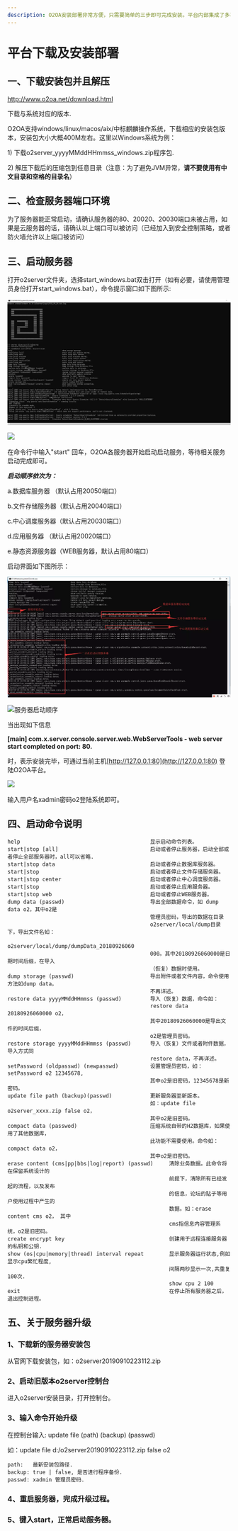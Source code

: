 ```yaml
---
description: O2OA安装部署非常方便，只需要简单的三步即可完成安装。平台内部集成了多项管理命令，可以进行系统升级，管理员密码修改，数据导出恢复等管理操作。
---
```


# 平台下载及安装部署

## 一、下载安装包并且解压

 http://www.o2oa.net/download.html

下载与系统对应的版本.

O2OA支持windows/linux/macos/aix/中标麒麟操作系统，下载相应的安装包版本，安装包大小大概400M左右。这里以Windows系统为例：

1\) 下载o2server\_yyyyMMddHHmmss\_windows.zip程序包.

2\) 解压下载后的压缩包到任意目录（注意：为了避免JVM异常，**请不要使用有中文目录和空格的目录名**）

## 二、检查服务器端口环境

为了服务器能正常启动，请确认服务器的80、20020、20030端口未被占用，如果是云服务器的话，请确认以上端口可以被访问（已经加入到安全控制策略，或者防火墙允许以上端口被访问）

## 三、启动服务器

打开o2server文件夹，选择start\_windows.bat双击打开（如有必要，请使用管理员身份打开start\_windows.bat），命令提示窗口如下图所示:

![](../.gitbook/assets/12a010d5313bea667ded00c148ec84d594a.jpg)

![](file://C:/Users/zhour/Desktop/12a010d5313bea667ded00c148ec84d594a.jpg?lastModify=1565946515)

在命令行中输入"start" 回车，O2OA各服务器开始启动启动服务，等待相关服务启动完成即可。

 _**启动顺序依次为：**_

 a.数据库服务器 （默认占用20050端口）

 b.文件存储服务器（默认占用20040端口）

 c.中心调度服务器（默认占用20030端口）

 d.应用服务器 （默认占用20020端口）

 e.静态资源服务器（WEB服务器，默认占用80端口）

启动界面如下图所示：

![](../.gitbook/assets/image%20%2849%29.png)

![&#x670D;&#x52A1;&#x5668;&#x542F;&#x52A8;&#x987A;&#x5E8F;](file://C:/Users/zhour/Desktop/qidong.jpg?lastModify=1565946515)

当出现如下信息

**\[main\] com.x.server.console.server.web.WebServerTools - web server start completed on port: 80.**

时，表示安装完毕，可通过当前主机[http://127.0.0.1:80](http://127.0.0.1:80) 登陆O2OA平台。

![](https://oscimg.oschina.net/oscnet/27a128076d5b086a5957f406e9b6314e2ac.jpg)

 输入用户名xadmin密码o2登陆系统即可。

## 四、启动命令说明

```text
help                                         显示启动命令列表。
start|stop [all]                             启动或者停止服务器，启动全部或者停止全部服务器时，all可以省略.
start|stop data                              启动或者停止数据库服务器。
start|stop                                   启动或者停止文件存储服务器。
start|stop center                            启动或者停止中心调度服务器。
start|stop                                   启动或者停止应用服务器。
start|stop web                               启动或者停止WEB服务器。
dump data (passwd)                           导出全部数据命令，如 dump data o2，其中o2是
                                             管理员密码，导出的数据在目录
                                             o2server/local/dump目录下，导出文件名如：
                                             o2server/local/dump/dumpData_20180926060
                                             000。其中20180926060000是日期时间后缀，在导入
                                             （恢复）数据时使用。
dump storage (passwd)                        导出附件或者文件内容，命令使用方法如dump data，
                                             不再详述。
restore data yyyyMMddHHmmss (passwd)         导入（恢复）数据，命令如：
                                             restore data 20180926060000 o2，
                                             其中20180926060000是导出文件的时间后缀，
                                             o2是管理员密码。
restore storage yyyyMMddHHmmss (passwd)      导入（恢复）文件或者附件数据，导入方式同
                                             restore data，不再详述。
setPassword (oldpasswd) (newpasswd)          设置管理员密码，如：setPassword o2 12345678,
                                             其中o2是旧密码，12345678是新密码。
update file path (backup)(passwd)            更新服务器至新版本。
                                             如：update file o2server_xxxx.zip false o2， 
                                             其中o2是旧密码。
compact data (passwod)                       压缩系统自带的H2数据库，如果使用了其他数据库，
                                             此功能不需要使用。命令如：compact data o2， 
                                             其中o2是旧密码。
erase content (cms|pp|bbs|log|report) (passwd)     清除业务数据。此命令将在保留系统设计的
                                                   前提下，清除所有已经发起的流程，以及发布
                                                   的信息，论坛的贴子等用户使用过程中产生的
                                                   数据。如：erase content cms o2， 其中
                                                   cms指信息内容管理系统，o2是旧密码。
create encrypt key                                 创建用于远程连接服务器的私钥和公钥.
show (os|cpu|memory|thread) interval repeat        显示服务器运行状态,例如显示cpu繁忙程度,
                                                   间隔两秒显示一次,共重复100次.
                                                   show cpu 2 100
exit                                               在停止所有服务器之后，退出控制进程。
```

## 五、关于服务器升级

### 1、下载新的服务器安装包

从官网下载安装包，如：o2server20190910223112.zip

### 2、启动旧版本o2server控制台

进入o2server安装目录，打开控制台。

### 3、输入命令开始升级

在控制台输入:  update file \(path\) \(backup\) \(passwd\)

如：update file d:/o2server20190910223112.zip false o2

```text
path:   最新安装包路径.
backup: true | false, 是否进行程序备份.
passwd: xadmin 管理员密码.
```

### 4、重启服务器，完成升级过程。

### 5、键入start，正常启动服务器。



